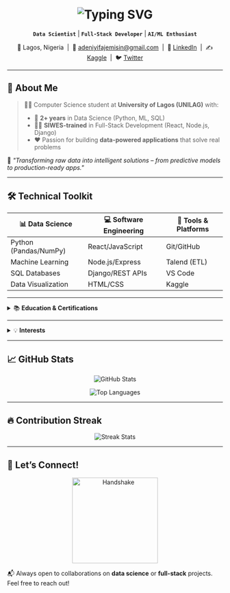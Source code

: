 <h1 align="center">
  <img src="https://readme-typing-svg.herokuapp.com/?lines=Hi,+I'm+Adeniyi+Fajemisin;Data+Scientist+👨‍💻;ML+Engineer+🧠;Full-Stack+Dev+🌐&center=true&width=500&height=45&color=58A6FF&vCenter=true&pause=1000&size=25" alt="Typing SVG" />
</h1>

<p align="center">
  <b><code>Data Scientist</code></b> | <b><code>Full-Stack Developer</code></b> | <b><code>AI/ML Enthusiast</code></b>  
</p>

<p align="center">
  📍 Lagos, Nigeria &nbsp;|&nbsp; 
  📧 <a href="mailto:adeniyifajemisin@gmail.com">adeniyifajemisin@gmail.com</a> &nbsp;|&nbsp;  
  🔗 <a href="https://linkedin.com/in/adeniyi-fajemisin-326bb2229">LinkedIn</a> &nbsp;|&nbsp; 
  ✍️ <a href="https://www.kaggle.com/fajemisinadeniyi/">Kaggle</a> &nbsp;|&nbsp; 
  🐦 <a href="https://x.com/neecrownsmith">Twitter</a>
</p>

---

## 🚀 About Me

> 👨‍🎓 Computer Science student at **University of Lagos (UNILAG)** with:
> - 🧠 **2+ years** in Data Science (Python, ML, SQL)  
> - 🧑‍💻 **SIWES-trained** in Full-Stack Development (React, Node.js, Django)  
> - ❤️ Passion for building **data-powered applications** that solve real problems  

🎯 _"Transforming raw data into intelligent solutions – from predictive models to production-ready apps."_

---

## 🛠️ Technical Toolkit

<table>
  <thead>
    <tr>
      <th>📊 Data Science</th>
      <th>💻 Software Engineering</th>
      <th>🧰 Tools & Platforms</th>
    </tr>
  </thead>
  <tbody>
    <tr>
      <td>Python (Pandas/NumPy)</td>
      <td>React/JavaScript</td>
      <td>Git/GitHub</td>
    </tr>
    <tr>
      <td>Machine Learning</td>
      <td>Node.js/Express</td>
      <td>Talend (ETL)</td>
    </tr>
    <tr>
      <td>SQL Databases</td>
      <td>Django/REST APIs</td>
      <td>VS Code</td>
    </tr>
    <tr>
      <td>Data Visualization</td>
      <td>HTML/CSS</td>
      <td>Kaggle</td>
    </tr>
  </tbody>
</table>

---

<details>
  <summary>📚 <strong>Education & Certifications</strong></summary>
  <ul>
    <li><strong>BSc Computer Science</strong> - University of Lagos <em>(2019–Present)</em></li>
    <li><strong>BCG Data Science Simulation</strong> - Forage <em>(Jan 2024)</em></li>
    <li><strong>British Airways Data Task</strong> - Forage <em>(Dec 2023)</em></li>
  </ul>
</details>

---

<details>
  <summary>💡 <strong>Interests</strong></summary>
  <ul>
    <li>🏆 Competitive Programming</li>
    <li>🌍 Open-Source Contributions</li>
    <li>🥋 Karate & 🏋️‍♂️ Fitness</li>
  </ul>
</details>

---

## 📈 GitHub Stats  

<p align="center">
  <img src="https://github-readme-stats.vercel.app/api?username=neecrownsmith&show_icons=true&theme=radical&count_private=true&hide=issues" alt="GitHub Stats" />
</p>

<p align="center">
  <img src="https://github-readme-stats.vercel.app/api/top-langs/?username=neecrownsmith&layout=compact&theme=radical" alt="Top Languages" />
</p>

---

## 🔥 Contribution Streak

<p align="center">
  <img src="https://github-readme-streak-stats.herokuapp.com/?user=neecrownsmith&theme=radical" alt="Streak Stats" />
</p>

---

## 🤝 Let’s Connect!

<p align="center">
  <img src="https://media.giphy.com/media/3o7aD2saalBwwftBIY/giphy.gif" width="200" alt="Handshake" />
</p>

📬 Always open to collaborations on **data science** or **full-stack** projects. Feel free to reach out!
